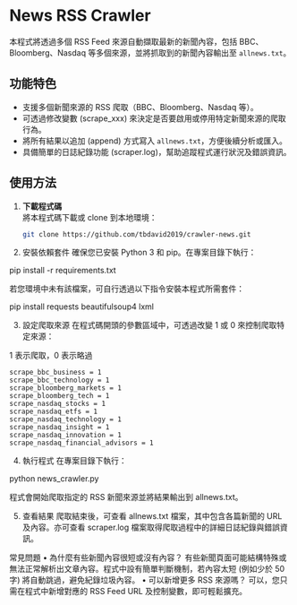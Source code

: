 # News RSS Crawler

本程式將透過多個 RSS Feed 來源自動擷取最新的新聞內容，包括 BBC、Bloomberg、Nasdaq 等多個來源，並將抓取到的新聞內容輸出至 `allnews.txt`。

## 功能特色

- 支援多個新聞來源的 RSS 爬取（BBC、Bloomberg、Nasdaq 等）。
- 可透過修改變數 (scrape_xxx) 來決定是否要啟用或停用特定新聞來源的爬取行為。
- 將所有結果以追加 (append) 方式寫入 `allnews.txt`，方便後續分析或匯入。
- 具備簡單的日誌紀錄功能 (scraper.log)，幫助追蹤程式運行狀況及錯誤資訊。

## 使用方法

1. **下載程式碼**  
   將本程式碼下載或 clone 到本地環境：
   ```bash
   git clone https://github.com/tbdavid2019/crawler-news.git

2.	安裝依賴套件
確保您已安裝 Python 3 和 pip。在專案目錄下執行：

pip install -r requirements.txt

若您環境中未有該檔案，可自行透過以下指令安裝本程式所需套件：

pip install requests beautifulsoup4 lxml


3.	設定爬取來源
在程式碼開頭的參數區域中，可透過改變 1 或 0 來控制爬取特定來源：

1 表示爬取，0 表示略過

```
scrape_bbc_business = 1
scrape_bbc_technology = 1
scrape_bloomberg_markets = 1
scrape_bloomberg_tech = 1
scrape_nasdaq_stocks = 1
scrape_nasdaq_etfs = 1
scrape_nasdaq_technology = 1
scrape_nasdaq_insight = 1
scrape_nasdaq_innovation = 1
scrape_nasdaq_financial_advisors = 1
```

4.	執行程式
在專案目錄下執行：

python news_crawler.py

程式會開始爬取指定的 RSS 新聞來源並將結果輸出到 allnews.txt。

5.	查看結果
爬取結束後，可查看 allnews.txt 檔案，其中包含各篇新聞的 URL 及內容。亦可查看 scraper.log 檔案取得爬取過程中的詳細日誌紀錄與錯誤資訊。

常見問題
•	為什麼有些新聞內容很短或沒有內容？
有些新聞頁面可能結構特殊或無法正常解析出文章內容。程式中設有簡單判斷機制，若內容太短 (例如少於 50 字) 將自動跳過，避免紀錄垃圾內容。
•	可以新增更多 RSS 來源嗎？
可以，您只需在程式中新增對應的 RSS Feed URL 及控制變數，即可輕鬆擴充。

